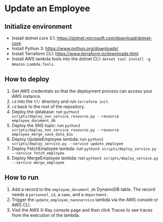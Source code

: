 # Update an Employee

## Initialize environment

* Install dotnet core 3.1: https://dotnet.microsoft.com/download/dotnet-core
* Install Python 3: https://www.python.org/downloads/
* Install Terraform CLI: https://www.terraform.io/downloads.html
* Install AWS lambda tools into the dotnet CLI: `dotnet tool install -g Amazon.Lambda.Tools`.

## How to deploy

1. Get AWS credentials so that the deployment process can access your AWS instance.
2. `cd` into the `tf/` directory and run `terraform init`.
3. `cd` back to the root of the repository.
4. Deploy the database: run `python3 scripts/deploy_non_service_resource.py --resource employee_document_db`
5. Deploy the SNS topic: run `python3 scripts/deploy_non_service_resource.py --resource employee_merge_save_data_bus`
6. Deploy UpdateEmployee lambda: run `python3 scripts/deploy_service.py --service update_employee`
7. Deploy FetchEmployee lambda: run `python3 scripts/deploy_service.py --service fetch_employee`
8. Deploy MergeEmployee lambda: run `python3 scripts/deploy_service.py --service merge_employee`

## How to run

1. Add a record to the `employee_document_db` DynamoDB table.  The record needs a `personnel_id`, a `name`, and a `department`.
2. Trigger the `update_employee_nanoservice` lambda via the AWS console or AWS CLI.
3. Visit the AWS X-Ray console page and then click Traces to see traces from the execution of the lambda.
